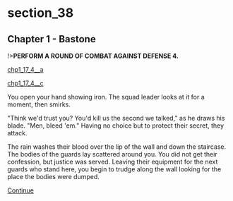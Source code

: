 
# section_38

## Chapter 1 - Bastone

!>**PERFORM A ROUND OF COMBAT AGAINST DEFENSE 4.**  

[chp1_17_4__a](../../decomp/app/src/main/res/raw/chp1_17_4__a.mp3 ':include :type=audio')

[chp1_17_4__c](../../decomp/app/src/main/res/raw/chp1_17_4__c.mp3 ':include :type=audio')

You open your hand showing iron. The squad leader looks at it for a moment, then smirks.

"Think we'd trust you? You'd kill us the second we talked," as he draws his blade. "Men, bleed 'em." Having no choice but to protect their secret, they attack.

The rain washes their blood over the lip of the wall and down the staircase. The bodies of the guards lay scattered around you. You did not get their confession, but justice was served. Leaving their equipment for the next guards who stand here, you begin to trudge along the wall looking for the place the bodies were dumped.

[Continue](output/chapter1/section_42.md)


